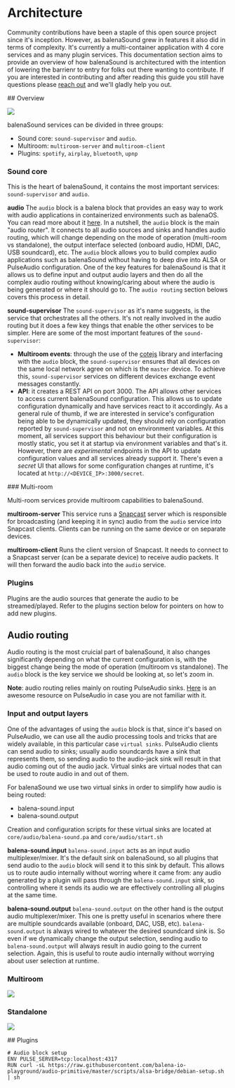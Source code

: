 # Architecture

 Community contributions have been a staple of this open source project since it's inception. However, as balenaSound grew in features it also did in terms of complexity. It's currently a multi-container application with 4 core services and as many plugin services. This documentation section aims to provide an overview of how balenaSound is architectured with the intention of lowering the barrienr to entry for folks out there wanting to contribute. If you are interested in contributing and after reading this guide you still have questions please [reach out](docs/support#contact-us) and we'll gladly help you out.


## Overview

![](https://raw.githubusercontent.com/balenalabs/balena-sound/master/docs/images/arch-overview.png)

balenaSound services can be divided in three groups:
- Sound core: `sound-supervisor` and `audio`. 
- Multiroom: `multiroom-server` and `multiroom-client`
- Plugins: `spotify`, `airplay`, `bluetooth`, `upnp`


### Sound core

This is the heart of balenaSound, it contains the most important services: `sound-supervisor` and `audio`. 

**audio**
The `audio` block is a balena block that provides an easy way to work with audio applications in containerized environments such as balenaOS. You can read more about it [here](https://github.com/balenablocks/audio). In a nutshell, the `audio` block is the main "audio router". It connects to all audio sources and sinks and handles audio routing, which will change depending on the mode of operation (multi-room vs standalone), the output interface selected (onboard audio, HDMI, DAC, USB soundcard), etc. The `audio` block allows you to build complex audio applications such as balenaSound without having to deep dive into ALSA or PulseAudio configuration. One of the key features for balenaSound is that it allows us to define input and output audio layers and then do all the complex audio routing without knowing/caring about where the audio is being generated or where it should go to. The `audio routing` section belows covers this process in detail.


**sound-supervisor**
The `sound-supervisor` as it's name suggests, is the service that orchestrates all the others. It's not really involved in the audio routing but it does a few key things that enable the other services to be simpler. Here are some of the most important features of the `sound-supervisor`:
- **Multiroom events**: through the use of the [cotejs](https://github.com/dashersw/cote) library and interfacing with the `audio` block, the `sound-supervisor` ensures that all devices on the same local network agree on which is the `master` device. To achieve this, `sound-supervisor` services on different devices exchange event messages constantly.
- **API**: it creates a REST API on port 3000. The API allows other services to access current balenaSound configuration. This allows us to update configuration dynamically and have services react to it accordingly. As a general rule of thumb, if we are interested in service's configuration being able to be dynamically updated, they should rely on configuration reported by `sound-supervisor` and not on environment variables. At this moment, all services support this behaviour but their configuration is mostly static, you set it at startup via environment variables and that's it. However, there are *experimental* endpoints in the API to update configuration values and all services already support it. There's even a *secret* UI that allows for some configuration changes at runtime, it's located at `http://<DEVICE_IP>:3000/secret`.

### Multi-room

Multi-room services provide multiroom capabilities to balenaSound.

**multiroom-server**
This service runs a [Snapcast](https://github.com/badaix/snapcast) server which is responsible for broadcasting (and keeping it in sync) audio from the `audio` service into Snapcast clients. Clients can be running on the same device or on separate devices.

**multiroom-client**
Runs the client version of Snapcast. It needs to connect to a Snapcast server (can be a separate device) to receive audio packets. It will then forward the audio back into the `audio` service.

### Plugins

Plugins are the audio sources that generate the audio to be streamed/played. Refer to the plugins section below for pointers on how to add new plugins.

## Audio routing

Audio routing is the most cruicial part of balenaSound, it also changes significantly depending on what the current configuration is, with the biggest change being the mode of operation (multiroom vs standalone). The `audio` block is the key service we should be looking at, so let's zoom in. 

**Note**: audio routing relies mainly on routing PulseAudio sinks. [Here](https://gavv.github.io/articles/pulseaudio-under-the-hood/) is an awesome resource on PulseAudio in case you are not familiar with it.

### Input and output layers

One of the advantages of using the `audio` block is that, since it's based on PulseAudio, we can use all the audio processing tools and tricks that are widely available, in this particular case `virtual sinks`. PulseAudio clients can send audio to sinks; usually audio soundcards have a sink that represents them, so sending audio to the audio-jack sink will result in that audio coming out of the audio jack. Virtual sinks are virtual nodes that can be used to route audio in and out of them. 

For balenaSound we use two virtual sinks in order to simplify how audio is being routed:
- balena-sound.input
- balena-sound.output

Creation and configuration scripts for these virtual sinks are located at `core/audio/balena-sound.pa` and `core/audio/start.sh`

**balena-sound.input**
`balena-sound.input` acts as an input audio multiplexer/mixer. It's the default sink on balenaSound, so all plugins that send audio to the `audio` block will send it to this sink by default. This allows us to route audio internally without worring where it came from: any audio generated by a plugin will pass through the `balena-sound.input` sink, so controlling where it sends its audio we are effectively controlling all plugins at the same time. 

**balena-sound.output**
`balena-sound.output` on the other hand is the output audio multiplexer/mixer. This one is pretty useful in scenarios where there are multiple soundcards available (onboard, DAC, USB, etc). `balena-sound.output` is always wired to whatever the desired soundcard sink is. So even if we dynamically change the output selection, sending audio to `balena-sound.output` will always result in audio going to the current selection. Again, this is useful to route audio internally without worrying about user selection at runtime.


### Multiroom
![](https://raw.githubusercontent.com/balenalabs/balena-sound/master/docs/images/arch-multiroom.png)



### Standalone
![](https://raw.githubusercontent.com/balenalabs/balena-sound/master/docs/images/arch-standalone.png)

## Plugins


```
# Audio block setup
ENV PULSE_SERVER=tcp:localhost:4317
RUN curl -sL https://raw.githubusercontent.com/balena-io-playground/audio-primitive/master/scripts/alsa-bridge/debian-setup.sh | sh
```
